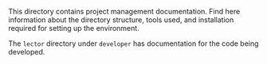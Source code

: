 
This directory contains project management documentation.  Find here information
about the directory structure, tools used, and installation required for setting
up the environment.

The `lector` directory under `developer` has documentation for the code
being developed.
